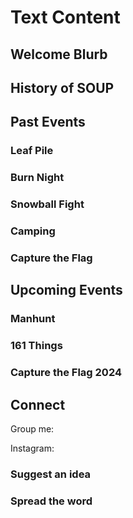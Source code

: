 
# Text Content

## Welcome Blurb

## History of SOUP


## Past Events

### Leaf Pile

### Burn Night

### Snowball Fight

### Camping

### Capture the Flag


## Upcoming Events

### Manhunt

### 161 Things

### Capture the Flag 2024


## Connect
Group me:

Instagram:

### Suggest an idea


### Spread the word
